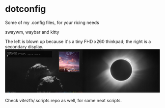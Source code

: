 # dotconfig
Some of my .config files, for your ricing needs

swaywm, waybar and kitty

The left is blown up because it's a tiny FHD x260 thinkpad; the right is a secondary display.
![Screencap1](/screenshots/screenshot1.png)

Check vitezfh/.scripts repo as well, for some neat scripts.
